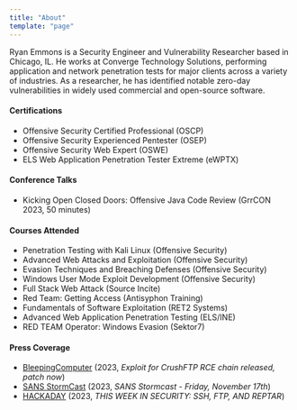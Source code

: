```yaml
---
title: "About"
template: "page"
---
```


Ryan Emmons is a Security Engineer and Vulnerability Researcher based in Chicago, IL. He works at Converge Technology Solutions, performing application and network penetration tests for major clients across a variety of industries. As a researcher, he has identified notable zero-day vulnerabilities in widely used commercial and open-source software.

#### Certifications ####
 - Offensive Security Certified Professional (OSCP)
 - Offensive Security Experienced Pentester (OSEP)
 - Offensive Security Web Expert (OSWE)
 - ELS Web Application Penetration Tester Extreme (eWPTX)
#### Conference Talks ####
 - Kicking Open Closed Doors: Offensive Java Code Review (GrrCON 2023, 50 minutes)
#### Courses Attended ####
 - Penetration Testing with Kali Linux (Offensive Security)
 - Advanced Web Attacks and Exploitation (Offensive Security)
 - Evasion Techniques and Breaching Defenses (Offensive Security)
 - Windows User Mode Exploit Development (Offensive Security)
 - Full Stack Web Attack (Source Incite)
 - Red Team: Getting Access (Antisyphon Training)
 - Fundamentals of Software Exploitation (RET2 Systems)
 - Advanced Web Application Penetration Testing (ELS/INE)
 - RED TEAM Operator: Windows Evasion (Sektor7)
#### Press Coverage ####
 - [BleepingComputer](https://www.bleepingcomputer.com/news/security/exploit-for-crushftp-rce-chain-released-patch-now/) (2023, _Exploit for CrushFTP RCE chain released, patch now_)
 - [SANS StormCast](https://isc.sans.edu/podcastdetail/8750) (2023, _SANS Stormcast - Friday, November 17th_)
 - [HACKADAY](https://hackaday.com/2023/11/17/this-week-in-security-ssh-ftp-and-reptar/) (2023, _THIS WEEK IN SECURITY: SSH, FTP, AND REPTAR_)

